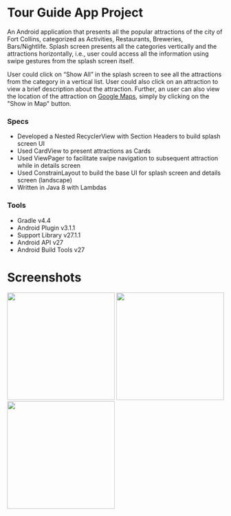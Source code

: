 # Tour Guide App Project
An Android application that presents all the popular attractions of the city of Fort Collins, categorized as Activities, Restaurants, Breweries, Bars/Nightlife. Splash screen presents all the categories vertically and the attractions horizontally, i.e., user could access all the information using swipe gestures from the splash screen itself. 

User could click on “Show All” in the splash screen to see all the attractions from the category in a vertical list. User could also click on an attraction to view a brief description about the attraction. Further, an user can also view the location of the attraction on [Google Maps](https://www.google.com/maps), simply by clicking on the "Show in Map" button.

### Specs
* Developed a Nested RecyclerView with Section Headers to build splash screen UI
* Used CardView to present attractions as Cards
* Used ViewPager to facilitate swipe navigation to subsequent attraction while in details screen
* Used ConstrainLayout to build the base UI for splash screen and details screen (landscape)
* Written in Java 8 with Lambdas

### Tools
* Gradle v4.4
* Android Plugin v3.1.1
* Support Library v27.1.1
* Android API v27
* Android Build Tools v27

# Screenshots
<img src="https://raw.githubusercontent.com/SrChip15/tour-guide-app/master/splash_screen.png"
width="250"/>
<img src="https://raw.githubusercontent.com/SrChip15/tour-guide-app/master/list_view.png"
width="250"/>
<img src="https://raw.githubusercontent.com/SrChip15/tour-guide-app/master/detail_view.png"
width="250"/>
